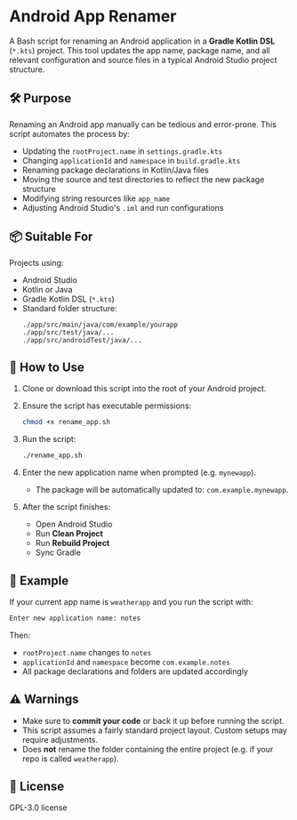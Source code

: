 # Android App Renamer

A Bash script for renaming an Android application in a **Gradle Kotlin DSL** (`*.kts`) project. This tool updates the app name, package name, and all relevant configuration and source files in a typical Android Studio project structure.

## 🛠 Purpose

Renaming an Android app manually can be tedious and error-prone. This script automates the process by:

- Updating the `rootProject.name` in `settings.gradle.kts`
- Changing `applicationId` and `namespace` in `build.gradle.kts`
- Renaming package declarations in Kotlin/Java files
- Moving the source and test directories to reflect the new package structure
- Modifying string resources like `app_name`
- Adjusting Android Studio's `.iml` and run configurations

## 📦 Suitable For

Projects using:

- Android Studio
- Kotlin or Java
- Gradle Kotlin DSL (`*.kts`)
- Standard folder structure:
  ```
  ./app/src/main/java/com/example/yourapp
  ./app/src/test/java/...
  ./app/src/androidTest/java/...
  ```

## 🚀 How to Use

1. Clone or download this script into the root of your Android project.
2. Ensure the script has executable permissions:
   ```bash
   chmod +x rename_app.sh
   ```
3. Run the script:
   ```bash
   ./rename_app.sh
   ```
4. Enter the new application name when prompted (e.g. `mynewapp`).
   - The package will be automatically updated to: `com.example.mynewapp`.

5. After the script finishes:
   - Open Android Studio
   - Run **Clean Project**
   - Run **Rebuild Project**
   - Sync Gradle

## 📂 Example

If your current app name is `weatherapp` and you run the script with:

```bash
Enter new application name: notes
```

Then:
- `rootProject.name` changes to `notes`
- `applicationId` and `namespace` become `com.example.notes`
- All package declarations and folders are updated accordingly

## ⚠️ Warnings

- Make sure to **commit your code** or back it up before running the script.
- This script assumes a fairly standard project layout. Custom setups may require adjustments.
- Does **not** rename the folder containing the entire project (e.g. if your repo is called `weatherapp`).

## 📄 License

GPL-3.0 license
